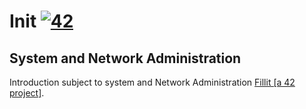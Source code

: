 # Init [![42](https://i.imgur.com/9NXfcit.jpg)](i.imgur.com/9NXfcit.jpg)

## System and Network Administration

Introduction subject to system and Network Administration <a href="https://cdn.intra.42.fr/pdf/pdf/886/fillit.en.pdf" target="_blank">Fillit [a 42 project]</a>.

